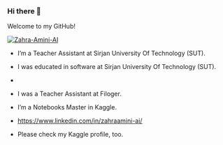 ### Hi there 👋

Welcome to my GitHub!

<a href="https://ibb.co/RDPSq3j"><img src="https://i.ibb.co/DRkbZ9r/Zahra-Amini-AI.png" alt="Zahra-Amini-AI" border="0"></a>


- I’m a Teacher Assistant at Sirjan University Of Technology (SUT).

- I was educated in software at Sirjan University Of Technology (SUT).
- 
- I was a Teacher Assistant at Filoger.

- I’m a Notebooks Master in Kaggle.

- https://www.linkedin.com/in/zahraamini-ai/

- Please check my Kaggle profile, too.
